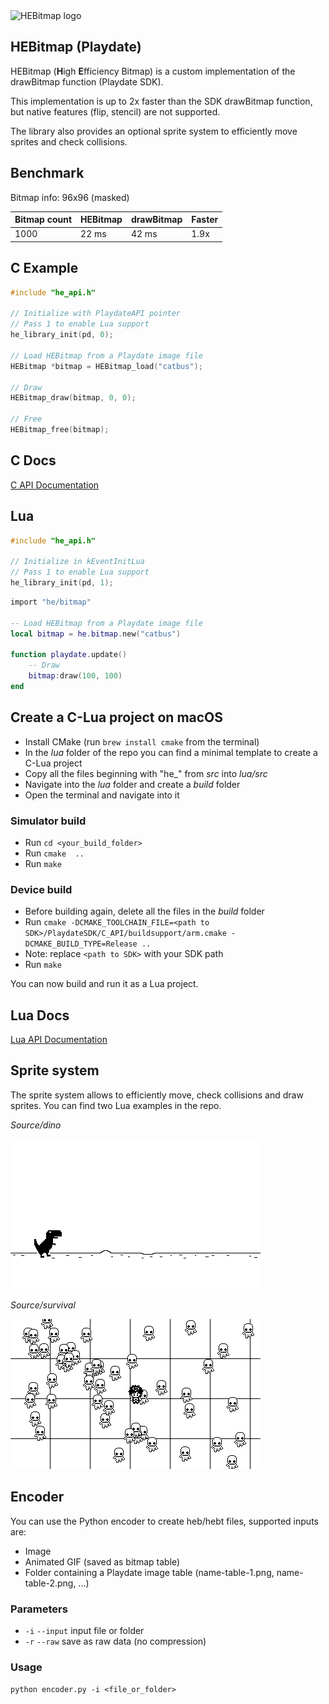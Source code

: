 <picture>
    <source media="(prefers-color-scheme: dark)" srcset="assets/logo-dark-512.png">
    <img src="assets/logo-light-512.png" width="400" alt="HEBitmap logo">
</picture>

## HEBitmap (Playdate)

HEBitmap (**H**igh **E**fficiency Bitmap) is a custom implementation of the drawBitmap function (Playdate SDK).

This implementation is up to 2x faster than the SDK drawBitmap function, but native features (flip, stencil) are not supported.

The library also provides an optional sprite system to efficiently move sprites and check collisions.

## Benchmark

Bitmap info: 96x96 (masked)

| Bitmap count | HEBitmap | drawBitmap | Faster
|:---|:---|:---|:---|
| 1000 | 22 ms | 42 ms | 1.9x

## C Example

```c
#include "he_api.h"

// Initialize with PlaydateAPI pointer
// Pass 1 to enable Lua support
he_library_init(pd, 0);

// Load HEBitmap from a Playdate image file
HEBitmap *bitmap = HEBitmap_load("catbus");

// Draw
HEBitmap_draw(bitmap, 0, 0);

// Free
HEBitmap_free(bitmap);
```

## C Docs

[C API Documentation](https://risolvipro.github.io/HEBitmap/C-API.html)

## Lua

```c
#include "he_api.h"

// Initialize in kEventInitLua
// Pass 1 to enable Lua support
he_library_init(pd, 1);
```

```lua
import "he/bitmap"

-- Load HEBitmap from a Playdate image file
local bitmap = he.bitmap.new("catbus")

function playdate.update()
    -- Draw
    bitmap:draw(100, 100)
end
```

## Create a C-Lua project on macOS

* Install CMake (run `brew install cmake` from the terminal)
* In the *lua* folder of the repo you can find a minimal template to create a C-Lua project
* Copy all the files beginning with "he_" from *src* into *lua/src*
* Navigate into the *lua* folder and create a *build* folder
* Open the terminal and navigate into it

### Simulator build
* Run `cd <your_build_folder>`
* Run `cmake  ..`
* Run `make`

### Device build
* Before building again, delete all the files in the *build* folder
* Run `cmake -DCMAKE_TOOLCHAIN_FILE=<path to SDK>/PlaydateSDK/C_API/buildsupport/arm.cmake -DCMAKE_BUILD_TYPE=Release ..`
* Note: replace `<path to SDK>` with your SDK path
* Run `make`

You can now build and run it as a Lua project.

## Lua Docs

[Lua API Documentation](https://risolvipro.github.io/HEBitmap/Lua-API.html)

## Sprite system

The sprite system allows to efficiently move, check collisions and draw sprites. You can find two Lua examples in the repo.

*Source/dino*

<img src="assets/dino.gif" alt="Dino demo">

*Source/survival*

<img src="assets/survival.gif" alt="Survival demo">

## Encoder

You can use the Python encoder to create heb/hebt files, supported inputs are:
* Image
* Animated GIF (saved as bitmap table)
* Folder containing a Playdate image table (name-table-1.png, name-table-2.png, ...)

### Parameters
* `-i` `--input` input file or folder
* `-r` `--raw` save as raw data (no compression)

### Usage
`python encoder.py -i <file_or_folder>`